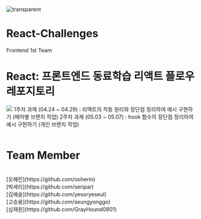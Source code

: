 ![transparent](https://capsule-render.vercel.app/api?type=transparent&fontColor=61DAFB&text=React-Challenges&height=150&fontSize=60&desc=FRONTEND%20TEAM%201&descAlignY=85&descAlign=68)

# React-Challenges
Frontend 1st Team

React: 프론트엔드 동료학습 리액트 플로우 레포지토리
===========================
<img src="https://img.shields.io/badge/React-61DAFB?style=for-the-badge&logo=React&logoColor=white">
1주차 과제 (04.24 ~ 04.29) : 리액트의 작동 원리와 장단점 정리하여 예시 구현하기 (페어별 브랜치 작업)
2주차 과제 (05.03 ~ 05.07) : hook 함수의 장단점 정리하여 예시 구현하기 (개인 브랜치 작업)
<br><br>

Team Member
===========
<br>
[오혜린](https://github.com/ooherin)
<br>
[박세리](https://github.com/seripar)
<br>
[김예슬](https://github.com/yesoryeseul)
<br>
[고승용](https://github.com/seungyonggo)
<br>
[심재원](https://github.com/GrayHound0801)
